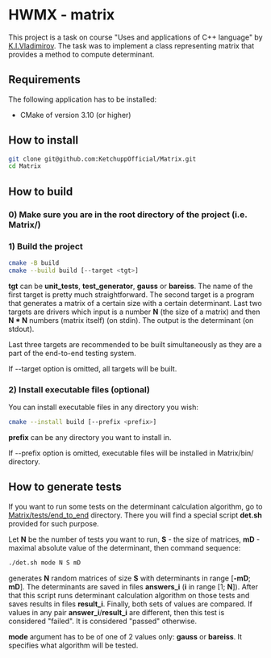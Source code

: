 # HWMX - matrix

This project is a task on course "Uses and applications of C++ language" by [K.I.Vladimirov](https://github.com/tilir). The task was to implement a class representing matrix that provides a method to compute determinant.

## Requirements

The following application has to be installed:
- CMake of version 3.10 (or higher)

## How to install
```bash
git clone git@github.com:KetchuppOfficial/Matrix.git
cd Matrix
```

## How to build

### 0) Make sure you are in the root directory of the project (i.e. Matrix/)

### 1) Build the project

```bash
cmake -B build
cmake --build build [--target <tgt>]
```
**tgt** can be **unit_tests**, **test_generator**, **gauss** or **bareiss**. The name of the first target
is pretty much straightforward. The second target is a program that generates a matrix of a certain size
with a certain determinant. Last two targets are drivers which input is a number **N** (the size of a matrix)
and then **N * N** numbers (matrix itself) (on stdin). The output is the determinant (on stdout). 

Last three targets are recommended to be built simultaneously as they are a part of the end-to-end
testing system.

If --target option is omitted, all targets will be built.

### 2) Install executable files (optional)

You can install executable files in any directory you wish:

```bash
cmake --install build [--prefix <prefix>]
```

**prefix** can be any directory you want to install in.

If --prefix option is omitted, executable files will be installed in Matrix/bin/ directory.

## How to generate tests

If you want to run some tests on the determinant calculation algorithm, go to
[Matrix/tests/end_to_end](./tests/end_to_end) directory. There you will find a special script **det.sh** provided for 
such purpose.

Let **N** be the number of tests you want to run, **S** - the size of matrices, **mD** - maximal 
absolute value of the determinant, then command sequence:
```bash
./det.sh mode N S mD
```
generates **N** random matrices of size **S** with determinants in range [**-mD**; **mD**]. The
determinants are saved in files **answers_i** (**i** in range [1; **N**]). After that this script
runs determinant calculation algorithm on those tests and saves results in files **result_i**. 
Finally, both sets of values are compared. If values in any pair **answer_i**/**result_i** are 
different, then this test is considered "failed". It is considered "passed" otherwise.

**mode** argument has to be of one of 2 values only: **gauss** or **bareiss**. It specifies what algorithm will be tested.
